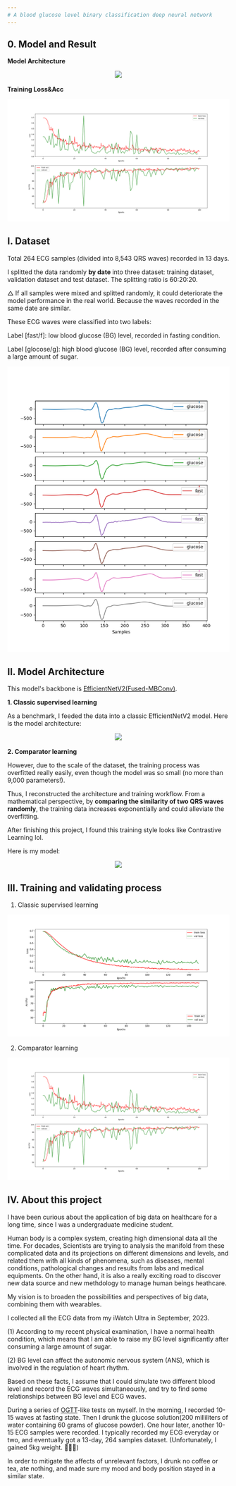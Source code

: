 ```yaml
---
# A blood glucose level binary classification deep neural network
---
```


## 0. Model and Result

**Model Architecture**

<div align="center">
<img src="https://github.com/Jiazxu/ecg_glucose_comparator/blob/master/description/comparator_learning.png">
</div>

**Training Loss&Acc**

<div align="center">
<img src="https://github.com/Jiazxu/ecg_glucose_comparator/blob/master/checkpoint/effnetv2_ecg_comparator_v5_l_xxxs_20240111_epoch100_4e-3/effnetv2_ecg_comparator_v5_l_xxxs_20240111_epoch100_4e-3.png">
</div>

## I. Dataset

Total 264 ECG samples (divided into 8,543 QRS waves) recorded in 13 days.

I splitted the data randomly **by date** into three dataset: training dataset, validation dataset and test dataset. The splitting ratio is 60:20:20.

△ If all samples were mixed and splitted randomly, it could deteriorate the model performance in the real world. Because the waves recorded in the same date are similar.

These ECG waves were classified into two labels:

Label [fast/f]: low blood glucose (BG) level, recorded in fasting condition.

Label [glocose/g]: high blood glucose (BG) level, recorded after consuming a large amount of sugar.

<div align="center">
<img src="https://github.com/Jiazxu/ecg_glucose_comparator/blob/master/dataset/example.png">

</div>

## II. Model Architecture

This model's backbone is [EfficientNetV2(Fused-MBConv)](https://github.com/d-li14/efficientnetv2.pytorch/blob/main/effnetv2.py).

**1. Classic supervised learning**

As a benchmark, I feeded the data into a classic EfficientNetV2 model.
Here is the model architecture:

<div align="center">
<img src="https://github.com/Jiazxu/ecg_glucose_comparator/blob/master/description/supervised_learning.png">
</div>

**2. Comparator learning**

However, due to the scale of the dataset, the training process was overfitted really easily, even though the model was so small (no more than 9,000 parameters!).

Thus, I reconstructed the architecture and training workflow. From a mathematical perspective, by **comparing the similarity of two QRS waves randomly**, the training data increases exponentially and could alleviate the overfitting.

After finishing this project, I found this training style looks like Contrastive Learning lol.

Here is my model:

<div align="center">
<img src="https://github.com/Jiazxu/ecg_glucose_comparator/blob/master/description/comparator_learning.png">

</div>

## III. Training and validating process

1. Classic supervised learning

<div align="center">
<img src="https://github.com/Jiazxu/ecg_glucose_comparator/blob/master/checkpoint/effnetv2_ecg_l_xxxs_20240111_epoch150_1e-4/effnetv2_ecg_l_xxxs_20240111_epoch150_1e-4.png">

</div>

2. Comparator learning

<div align="center">
<img src="https://github.com/Jiazxu/ecg_glucose_comparator/blob/master/checkpoint/effnetv2_ecg_comparator_v5_l_xxxs_20240111_epoch100_4e-3/effnetv2_ecg_comparator_v5_l_xxxs_20240111_epoch100_4e-3.png">
</div>

## IV. About this project

I have been curious about the application of big data on healthcare for a long time, since I was a undergraduate medicine student.

Human body is a complex system, creating high dimensional data all the time. For decades, Scientists are trying to analysis the manifold from these complicated data and its projections on different dimensions and levels, and related them with all kinds of phenomena, such as diseases, mental conditions, pathological changes and results from labs and medical equipments. On the other hand, it is also a really exciting road to discover new data source and new methdology to manage human beings heathcare.

My vision is to broaden the possibilities and perspectives of big data, combining them with wearables.

I collected all the ECG data from my iWatch Ultra in September, 2023.

(1) According to my recent physical examination, I have a normal health condition, which means that I am able to raise my BG level significantly after consuming a large amount of sugar.

(2) BG level can affect the autonomic nervous system (ANS), which is involved in the regulation of heart rhythm.

Based on these facts, I assume that I could simulate two different blood level and record the ECG waves simultaneously, and try to find some relationships between BG level and ECG waves.

During a series of [OGTT](https://www.mayoclinic.org/tests-procedures/glucose-tolerance-test/about/pac-20394296)-like tests on myself. In the morning, I recorded 10-15 waves at fasting state. Then I drunk the glucose solution(200 milliliters of water containing 60 grams of glucose powder). One hour later, another 10-15 ECG samples were recorded. I typically recorded my ECG everyday or two, and eventually got a 13-day, 264 samples dataset. (Unfortunately, I gained 5kg weight. 🤣🤣🤣)

In order to mitigate the affects of unrelevant factors, I drunk no coffee or tea, ate nothing, and made sure my mood and body position stayed in a similar state.
